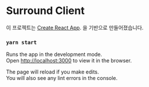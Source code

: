 # Surround Client

이 프로젝트는 [Create React App](https://github.com/facebook/create-react-app). 을 기반으로 만들어졌습니다.

### `yarn start`

Runs the app in the development mode.<br />
Open [http://localhost:3000](http://localhost:3000) to view it in the browser.

The page will reload if you make edits.<br />
You will also see any lint errors in the console.
